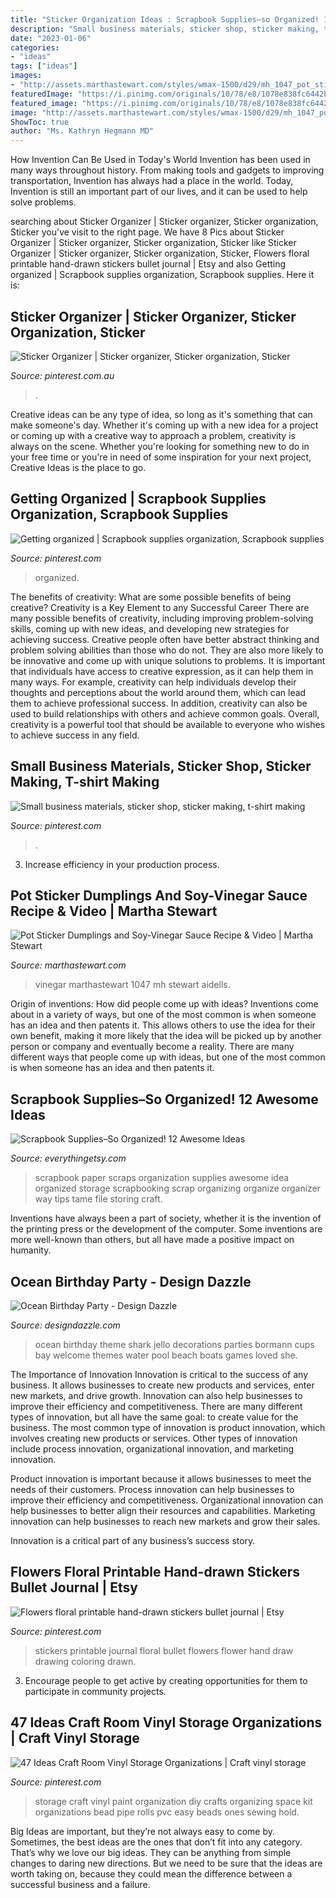 ```yaml
---
title: "Sticker Organization Ideas : Scrapbook Supplies–so Organized! 12 Awesome Ideas"
description: "Small business materials, sticker shop, sticker making, t-shirt making"
date: "2023-01-06"
categories:
- "ideas"
tags: ["ideas"]
images:
- "http://assets.marthastewart.com/styles/wmax-1500/d29/mh_1047_pot_sticker_dumplings/mh_1047_pot_sticker_dumplings_horiz.jpg?itok=muoaicCe"
featuredImage: "https://i.pinimg.com/originals/10/78/e8/1078e838fc6442b4f7cb2dee160926ac.jpg"
featured_image: "https://i.pinimg.com/originals/10/78/e8/1078e838fc6442b4f7cb2dee160926ac.jpg"
image: "http://assets.marthastewart.com/styles/wmax-1500/d29/mh_1047_pot_sticker_dumplings/mh_1047_pot_sticker_dumplings_horiz.jpg?itok=muoaicCe"
ShowToc: true
author: "Ms. Kathryn Hegmann MD"
---
```



How Invention Can Be Used in Today's World
Invention has been used in many ways throughout history. From making tools and gadgets to improving transportation, Invention has always had a place in the world. Today, Invention is still an important part of our lives, and it can be used to help solve problems.

	

		
searching about Sticker Organizer | Sticker organizer, Sticker organization, Sticker you've visit to the right page. We have 8 Pics about Sticker Organizer | Sticker organizer, Sticker organization, Sticker like Sticker Organizer | Sticker organizer, Sticker organization, Sticker, Flowers floral printable hand-drawn stickers bullet journal | Etsy and also Getting organized | Scrapbook supplies organization, Scrapbook supplies. Here it is:
		
    
## Sticker Organizer | Sticker Organizer, Sticker Organization, Sticker

<img loading=lazy src="https://i.pinimg.com/736x/57/f4/8f/57f48fef9e5f42a4adb8244339041113.jpg" onerror="this.onerror=null;this.src='https://tse2.mm.bing.net/th?id=OIP.wt-HXI2kXhX9ZnbGW9kvLgHaJ3&amp;pid=15.1';" alt="Sticker Organizer | Sticker organizer, Sticker organization, Sticker">

_Source: pinterest.com.au_

>. 

	

Creative ideas can be any type of idea, so long as it's something that can make someone's day. Whether it's coming up with a new idea for a project or coming up with a creative way to approach a problem, creativity is always on the scene. Whether you're looking for something new to do in your free time or you're in need of some inspiration for your next project, Creative Ideas is the place to go.

    
## Getting Organized | Scrapbook Supplies Organization, Scrapbook Supplies

<img loading=lazy src="https://i.pinimg.com/originals/10/78/e8/1078e838fc6442b4f7cb2dee160926ac.jpg" onerror="this.onerror=null;this.src='https://tse2.mm.bing.net/th?id=OIP.42mUDQwp2Yf55KaG3xo5RAHaJ4&amp;pid=15.1';" alt="Getting organized | Scrapbook supplies organization, Scrapbook supplies">

_Source: pinterest.com_

>organized. 

	

The benefits of creativity: What are some possible benefits of being creative?
Creativity is a Key Element to any Successful Career
There are many possible benefits of creativity, including improving problem-solving skills, coming up with new ideas, and developing new strategies for achieving success. Creative people often have better abstract thinking and problem solving abilities than those who do not. They are also more likely to be innovative and come up with unique solutions to problems. It is important that individuals have access to creative expression, as it can help them in many ways. For example, creativity can help individuals develop their thoughts and perceptions about the world around them, which can lead them to achieve professional success. In addition, creativity can also be used to build relationships with others and achieve common goals. Overall, creativity is a powerful tool that should be available to everyone who wishes to achieve success in any field.

    
## Small Business Materials, Sticker Shop, Sticker Making, T-shirt Making

<img loading=lazy src="https://i.pinimg.com/736x/94/aa/51/94aa51ed344bf24e559053182afbd197.jpg" onerror="this.onerror=null;this.src='https://tse2.mm.bing.net/th?id=OIP.qwrULjq3MO2tOJNB9GrQFgHaNK&amp;pid=15.1';" alt="Small business materials, sticker shop, sticker making, t-shirt making">

_Source: pinterest.com_

>. 

	

3. Increase efficiency in your production process.

    
## Pot Sticker Dumplings And Soy-Vinegar Sauce Recipe &amp; Video | Martha Stewart

<img loading=lazy src="http://assets.marthastewart.com/styles/wmax-1500/d29/mh_1047_pot_sticker_dumplings/mh_1047_pot_sticker_dumplings_horiz.jpg?itok=muoaicCe" onerror="this.onerror=null;this.src='https://tse2.mm.bing.net/th?id=OIP.hkXgUYU0JkNeUs9RR7awRgHaEK&amp;pid=15.1';" alt="Pot Sticker Dumplings and Soy-Vinegar Sauce Recipe &amp; Video | Martha Stewart">

_Source: marthastewart.com_

>vinegar marthastewart 1047 mh stewart aidells. 

	

Origin of inventions: How did people come up with ideas?
Inventions come about in a variety of ways, but one of the most common is when someone has an idea and then patents it. This allows others to use the idea for their own benefit, making it more likely that the idea will be picked up by another person or company and eventually become a reality. There are many different ways that people come up with ideas, but one of the most common is when someone has an idea and then patents it.

    
## Scrapbook Supplies–So Organized! 12 Awesome Ideas

<img loading=lazy src="http://www.everythingetsy.com/wp-content/uploads/2014/01/scrapbook-organization-ideas-for-the-new-year_thumb.jpg" onerror="this.onerror=null;this.src='https://tse3.mm.bing.net/th?id=OIP.gItDKYFyiFw9lssoxy2FOwHaGG&amp;pid=15.1';" alt="Scrapbook Supplies–So Organized! 12 Awesome Ideas">

_Source: everythingetsy.com_

>scrapbook paper scraps organization supplies awesome idea organized storage scrapbooking scrap organizing organize organizer way tips tame file storing craft. 

	

Inventions have always been a part of society, whether it is the invention of the printing press or the development of the computer. Some inventions are more well-known than others, but all have made a positive impact on humanity.

    
## Ocean Birthday Party - Design Dazzle

<img loading=lazy src="http://www.designdazzle.com/wp-content/uploads/2013/04/IMG_2210.jpg" onerror="this.onerror=null;this.src='https://tse2.mm.bing.net/th?id=OIP.fzvScwqvSHd1wkIhuq4QkQHaJ4&amp;pid=15.1';" alt="Ocean Birthday Party - Design Dazzle">

_Source: designdazzle.com_

>ocean birthday theme shark jello decorations parties bormann cups bay welcome themes water pool beach boats games loved she. 

	

The Importance of Innovation
Innovation is critical to the success of any business. It allows businesses to create new products and services, enter new markets, and drive growth. Innovation can also help businesses to improve their efficiency and competitiveness.
There are many different types of innovation, but all have the same goal: to create value for the business. The most common type of innovation is product innovation, which involves creating new products or services. Other types of innovation include process innovation, organizational innovation, and marketing innovation.

Product innovation is important because it allows businesses to meet the needs of their customers. Process innovation can help businesses to improve their efficiency and competitiveness. Organizational innovation can help businesses to better align their resources and capabilities. Marketing innovation can help businesses to reach new markets and grow their sales.

Innovation is a critical part of any business’s success story.

    
## Flowers Floral Printable Hand-drawn Stickers Bullet Journal | Etsy

<img loading=lazy src="https://i.pinimg.com/736x/ac/57/10/ac57106b80a0caf5c6f4d7433c7856c5.jpg" onerror="this.onerror=null;this.src='https://tse1.mm.bing.net/th?id=OIP.t2cj_bgVwbWnWd9s6u5JVgHaKe&amp;pid=15.1';" alt="Flowers floral printable hand-drawn stickers bullet journal | Etsy">

_Source: pinterest.com_

>stickers printable journal floral bullet flowers flower hand draw drawing coloring drawn. 

	

3. Encourage people to get active by creating opportunities for them to participate in community projects. 

    
## 47 Ideas Craft Room Vinyl Storage Organizations | Craft Vinyl Storage

<img loading=lazy src="https://i.pinimg.com/originals/56/11/36/561136a16114db26aee92cc6721f4361.jpg" onerror="this.onerror=null;this.src='https://tse2.mm.bing.net/th?id=OIP.1wOEh6odpGl-V5gzZ3knqwAAAA&amp;pid=15.1';" alt="47 Ideas Craft Room Vinyl Storage Organizations | Craft vinyl storage">

_Source: pinterest.com_

>storage craft vinyl paint organization diy crafts organizing space kit organizations bead pipe rolls pvc easy beads ones sewing hold. 

	

Big Ideas are important, but they’re not always easy to come by. Sometimes, the best ideas are the ones that don’t fit into any category. That’s why we love our big ideas. They can be anything from simple changes to daring new directions. But we need to be sure that the ideas are worth taking on, because they could mean the difference between a successful business and a failure.

